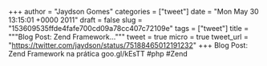 
+++
author = "Jaydson Gomes"
categories = ["tweet"]
date = "Mon May 30 13:15:01 +0000 2011"
draft = false
slug = "153609535ffde4fafe700cd09a78cc407c72109e"
tags = ["tweet"]
title = """Blog Post: Zend Framework..."""
tweet = true
micro = true
tweet_url = "https://twitter.com/jaydson/status/75188465012191232"
+++
Blog Post: Zend Framework na prática goo.gl/kEsTT #php #Zend
